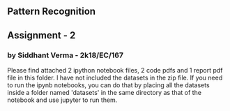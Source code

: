 ## Pattern Recognition <br>
## Assignment - 2 <br>

### by Siddhant Verma -  2k18/EC/167

Please find attached 2 ipython notebook files, 2 code pdfs and 1 report pdf file in this folder. I have not included the datasets in the zip file. If you need to run the ipynb notebooks, you can do that by placing all the datasets inside a folder named 'datasets' in the same directory as that of the notebook and use jupyter to run them.
